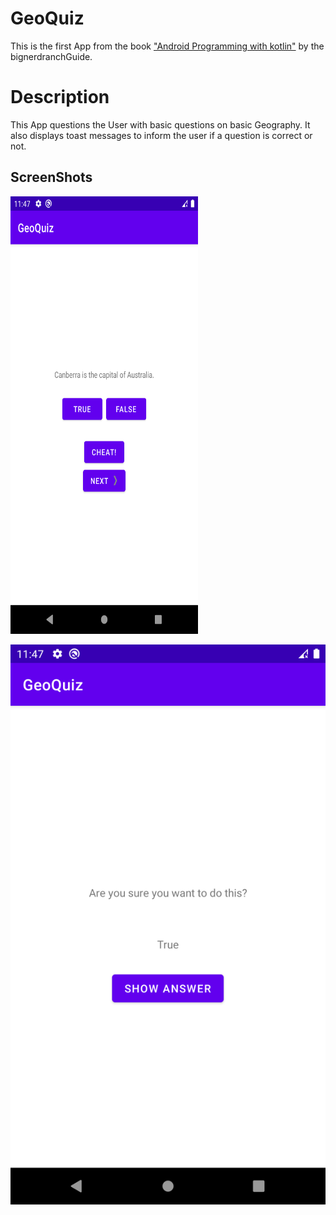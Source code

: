 # GeoQuiz

This is the first App from the book ["Android Programming with kotlin"](https://bignerdranch.com/books/) 
by the bignerdranchGuide.

# Description

This App questions the User with basic questions on basic Geography. It
also displays toast messages to inform the user if a question is correct or not.

## ScreenShots

<img src="FirstPicture.png" width=300 height=700>

![Image](SecondPicture.png)
